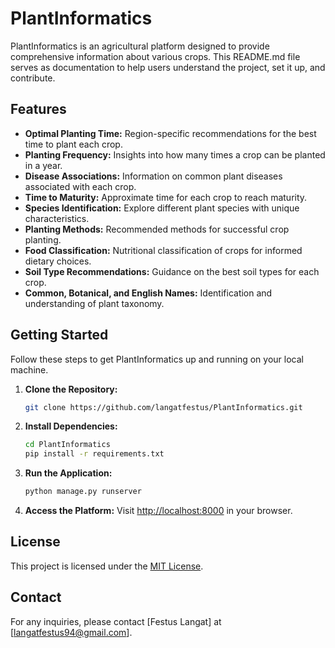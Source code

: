 # PlantInformatics

PlantInformatics is an agricultural platform designed to provide comprehensive information about various crops. This README.md file serves as documentation to help users understand the project, set it up, and contribute.

## Features

- **Optimal Planting Time:** Region-specific recommendations for the best time to plant each crop.
- **Planting Frequency:** Insights into how many times a crop can be planted in a year.
- **Disease Associations:** Information on common plant diseases associated with each crop.
- **Time to Maturity:** Approximate time for each crop to reach maturity.
- **Species Identification:** Explore different plant species with unique characteristics.
- **Planting Methods:** Recommended methods for successful crop planting.
- **Food Classification:** Nutritional classification of crops for informed dietary choices.
- **Soil Type Recommendations:** Guidance on the best soil types for each crop.
- **Common, Botanical, and English Names:** Identification and understanding of plant taxonomy.

## Getting Started

Follow these steps to get PlantInformatics up and running on your local machine.

1. **Clone the Repository:**
   ```bash
   git clone https://github.com/langatfestus/PlantInformatics.git
   ```

2. **Install Dependencies:**
   ```bash
   cd PlantInformatics
   pip install -r requirements.txt
   ```

3. **Run the Application:**
   ```bash
   python manage.py runserver
   ```

4. **Access the Platform:**
   Visit [http://localhost:8000](http://localhost:8000) in your browser.


## License

This project is licensed under the [MIT License](LICENSE).

## Contact

For any inquiries, please contact [Festus Langat] at [langatfestus94@gmail.com].

```